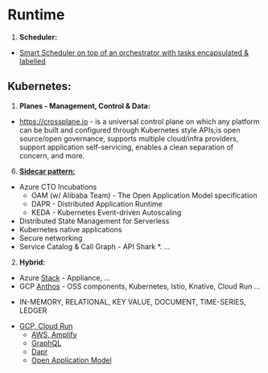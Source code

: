 # Runtime

1. **Scheduler:**
* [Smart Scheduler on top of an orchestrator with tasks encapsulated & labelled](https://blog.google/inside-google/infrastructure/data-centers-work-harder-sun-shines-wind-blows/)

## Kubernetes:
1. **Planes - Management, Control & Data:**
* https://crossplane.io - is a universal control plane on which any platform can be built and configured through Kubernetes style APIs;is open source/open governance, supports multiple cloud/infra providers, support application self-servicing, enables a clean separation of concern, and more.
6. **[Sidecar pattern:](https://microservices.io/patterns/deployment/sidecar.html)**
* Azure CTO Incubations
  * OAM (w/ Alibaba Team) - The Open Application Model specification 
  * DAPR - Distributed Application Runtime
  * KEDA - Kubernetes Event-driven Autoscaling
* Distributed State Management for Serverless
* Kubernetes native applications
* Secure networking
* Service Catalog & Call Graph - API Shark
*. ...

2. **Hybrid:**
* Azure [Stack](https://azure.microsoft.com/en-us/overview/azure-stack/) - Appliance, ...
* GCP [Anthos](https://inthecloud.withgoogle.com/content-anthos/dl-cd.html) - OSS components, Kubernetes, Istio, Knative, Cloud Run ...

 - IN-MEMORY, RELATIONAL, KEY VALUE, DOCUMENT, TIME-SERIES, LEDGER

* [GCP, Cloud Run](https://cloud.google.com/run/)
     * [AWS, Amplify](https://aws.amazon.com/amplify/)
     * [GraphQL](https://landscape.graphql.org/) 
     * [Dapr](https://dapr.io/)
     * [Open Application Model](https://github.com/oam-dev/spec)


